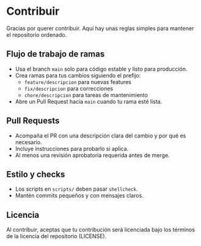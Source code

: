 # Contribuir

Gracias por querer contribuir. Aquí hay unas reglas simples para mantener el repositorio ordenado.

## Flujo de trabajo de ramas
- Usa el branch `main` solo para código estable y listo para producción.
- Crea ramas para tus cambios siguiendo el prefijo:
  - `feature/descripcion` para nuevas features
  - `fix/descripcion` para correcciones
  - `chore/descripcion` para tareas de mantenimiento
- Abre un Pull Request hacia `main` cuando tu rama esté lista.

## Pull Requests
- Acompaña el PR con una descripción clara del cambio y por qué es necesario.
- Incluye instrucciones para probarlo si aplica.
- Al menos una revisión aprobatoria requerida antes de merge.

## Estilo y checks
- Los scripts en `scripts/` deben pasar `shellcheck`.
- Mantén commits pequeños y con mensajes claros.

## Licencia
Al contribuir, aceptas que tu contribución será licenciada bajo los términos de la licencia del repositorio (LICENSE).
